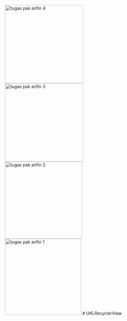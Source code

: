 <img width="258" alt="tugas pak arifin 4" src="https://user-images.githubusercontent.com/99938107/230271085-d8248850-8024-430a-b29d-4869b82ddd71.png">
<img width="258" alt="tugas pak arifin 3" src="https://user-images.githubusercontent.com/99938107/230271099-2b3c276b-c6d7-4f5d-914c-e0b833ccf1b8.png">
<img width="254" alt="tugas pak arifin 2" src="https://user-images.githubusercontent.com/99938107/230271110-f74b6841-e8df-448b-9c75-a9e942484b87.png">
<img width="251" alt="tugas pak arifin 1" src="https://user-images.githubusercontent.com/99938107/230271114-8bc41814-4a29-49ff-802e-6625c10f1da1.png">
# UKLRecyclerView
